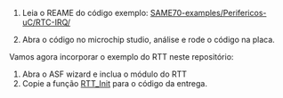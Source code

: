 1. Leia o REAME do código exemplo: [SAME70-examples/Perifericos-uC/RTC-IRQ/](https://github.com/Insper/SAME70-examples/tree/master/Perifericos-uC/RTC-IRQ)

1. Abra o código no microchip studio, análise e rode o código na placa.

Vamos agora incorporar o exemplo do RTT neste repositório:

1. Abra o ASF wizard e inclua o módulo do RTT
1. Copie a função [RTT_Init](https://github.com/Insper/SAME70-examples/blob/35a58edfb8aaf4186caade0091087c4f203fd911/Perifericos-uC/RTT-IRQ/RTT/src/main.c#L87) para o código da entrega.
